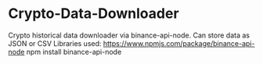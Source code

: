 # Crypto-Data-Downloader
Crypto historical data downloader via binance-api-node. Can store data as JSON or CSV
Libraries used:
https://www.npmjs.com/package/binance-api-node
npm install binance-api-node
